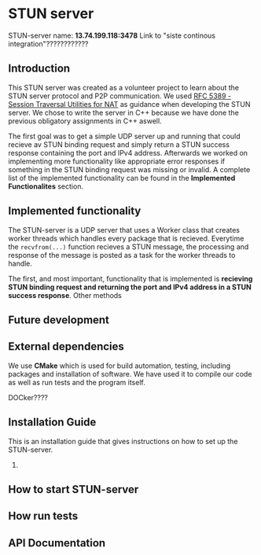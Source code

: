 # STUN server

STUN-server name: **13.74.199.118:3478**
Link to "siste continous integration"????????????

## Introduction

This STUN server was created as a volunteer project to learn about the STUN server protocol and P2P communication. We used [RFC 5389 - Session Traversal Utilities for NAT](https://tools.ietf.org/html/rfc5389) as guidance when developing the STUN server. We chose to write the server in C++ because we have done the previous obligatory assignments in C++ aswell.

The first goal was to get a simple UDP server up and running that could recieve av STUN binding request and simply return a STUN success response containing the port and IPv4 address. Afterwards we worked on implementing more functionality like appropriate error responses if something in the STUN binding request was missing or invalid. A complete list of the implemented functionality can be found in the **Implemented Functionalites** section.

## Implemented functionality

The STUN-server is a UDP server that uses a Worker class that creates worker threads which handles every package that is recieved. Everytime the ```recvfrom(...)``` function recieves a STUN message, the processing and response of the message is posted as a task for the worker threads to handle.

The first, and most important, functionality that is implemented is **recieving STUN binding request and returning the port and IPv4 address in a STUN success response**. Other methods

## Future development

## External dependencies

We use **CMake** which is used for build automation, testing, including packages and installation of software. We have used it to compile our code as well as run tests and the program itself.

DOCker????



## Installation Guide

This is an installation guide that gives instructions on how to set up the STUN-server.

1. 

## How to start STUN-server

## How run tests

## API Documentation